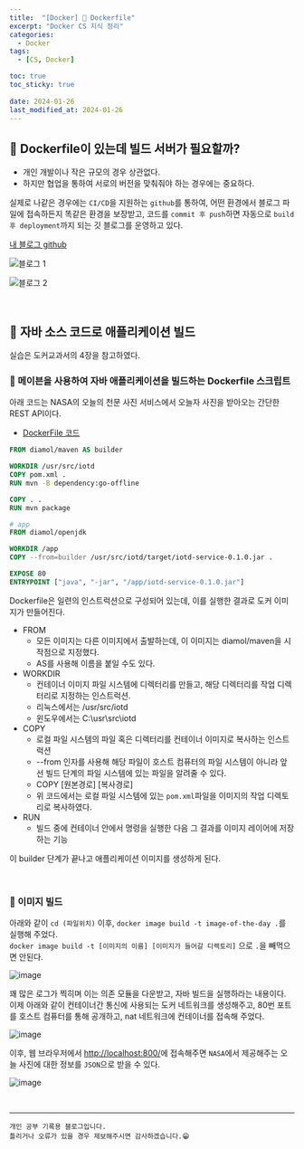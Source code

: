 ```yaml
---
title:  "[Docker] 🐋 Dockerfile"
excerpt: "Docker CS 지식 정리"
categories:
  - Docker
tags:
  - [CS, Docker]

toc: true
toc_sticky: true
 
date: 2024-01-26
last_modified_at: 2024-01-26
---
```


## 📖 Dockerfile이 있는데 빌드 서버가 필요할까?

 - 개인 개발이나 작은 규모의 경우 상관없다.  
 - 하지만 협업을 통하여 서로의 버전을 맞춰줘야 하는 경우에는 중요하다.  

실제로 나같은 경우에는 `CI/CD`을 지원하는 `github`를 통하여, 어떤 환경에서 블로그 파일에 접속하든지 똑같은 환경을 보장받고, 코드를 `commit 후 push`하면 자동으로 `build 후 deployment`까지 되는 깃 블로그를 운영하고 있다.  

[내 블로그 github](https://github.com/yyechan0602/yyechan0602.github.io)

![블로그 1](https://github.com/yyechan0602/yyechan0602.github.io/assets/37824506/f30132e2-547e-45b3-a279-7abf9a7f16b4)

![블로그 2](https://github.com/yyechan0602/yyechan0602.github.io/assets/37824506/8999087e-0528-4545-b4e5-b08438160cca)

<br>

## 📖 자바 소스 코드로 애플리케이션 빌드

실습은 도커교과서의 4장을 참고하였다.  

### 🍄 메이븐을 사용하여 자바 애플리케이션을 빌드하는 Dockerfile 스크립트


아래 코드는 NASA의 오늘의 천문 사진 서비스에서 오늘자 사진을 받아오는 간단한 REST API이다.  

 - [DockerFile 코드](https://github.com/sixeyed/diamol)  

```dockerfile
FROM diamol/maven AS builder

WORKDIR /usr/src/iotd
COPY pom.xml .
RUN mvn -B dependency:go-offline

COPY . .
RUN mvn package

# app
FROM diamol/openjdk

WORKDIR /app
COPY --from=builder /usr/src/iotd/target/iotd-service-0.1.0.jar .

EXPOSE 80
ENTRYPOINT ["java", "-jar", "/app/iotd-service-0.1.0.jar"]
```

Dockerfile은 일련의 인스트럭션으로 구성되어 있는데, 이를 실행한 결과로 도커 이미지가 만들어진다.  

 - FROM
   - 모든 이미지는 다른 이미지에서 출발하는데, 이 이미지는 diamol/maven을 시작점으로 지정했다.  
   - AS를 사용해 이름을 붙일 수도 있다.  
 - WORKDIR 
   - 컨테이너 이미지 파일 시스템에 디렉터리를 만들고, 해당 디렉터리를 작업 디렉터리로 지정하는 인스트럭션. 
   - 리눅스에서는 /usr/src/iotd
   - 윈도우에서는 C:\usr\src\iotd
 - COPY
   - 로컬 파일 시스템의 파일 혹은 디렉터리를 컨테이너 이미지로 복사하는 인스트럭션
   - --from 인자를 사용해 해당 파일이 호스트 컴퓨터의 파일 시스템이 아니라 앞선 빌드 단계의 파일 시스템에 있는 파일을 알려줄 수 있다.  
   - COPY [원본경로] [복사경로]
   - 위 코드에서는 로컬 파일 시스템에 있는 `pom.xml`파일을 이미지의 작업 디렉토리로 복사하였다.  
 - RUN
   - 빌드 중에 컨테이너 안에서 명령을 실행한 다음 그 결과를 이미지 레이어에 저장하는 기능

이 builder 단계가 끝나고 애플리케이션 이미지를 생성하게 된다.  

<br>

### 🍄 이미지 빌드

아래와 같이 `cd (파일위치)` 이후, `docker image build -t image-of-the-day .`를 실행해 주었다.  
`docker image build -t [이미지의 이름] [이미지가 들어갈 디렉토리]` 으로 `.`을 빼먹으면 안된다.  

![image](https://github.com/yyechan0602/yyechan0602.github.io/assets/37824506/acf1d84e-adc4-48a5-a226-2b574cfde32f)  

꽤 많은 로그가 찍히며 이는 의존 모듈을 다운받고, 자바 빌드을 실행하라는 내용이다.  
이제 아래와 같이 컨테이너간 통신에 사용되는 도커 네트워크를 생성해주고, 80번 포트를 호스트 컴퓨터를 통해 공개하고, nat 네트워크에 컨테이너를 접속해 주었다.  

![image](https://github.com/yyechan0602/yyechan0602.github.io/assets/37824506/293a5dbf-809c-469c-b432-c7d3e8638b20)  

이후, 웹 브라우저에서 [http://localhost:800/](http://localhost:800/)에 접속해주면 `NASA`에서 제공해주는 오늘 사진에 대한 정보를 `JSON`으로 받을 수 있다.  

![image](https://github.com/yyechan0602/yyechan0602.github.io/assets/37824506/4a09c397-351f-44e0-9464-a99e315becf9)  


<br>

***
    개인 공부 기록용 블로그입니다.
    틀리거나 오류가 있을 경우 제보해주시면 감사하겠습니다.😁